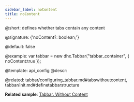 ```yaml
---
sidebar_label: noContent
title: noContent
---  
```


@short: defines whether tabs contain any content

@signature: {'noContent?: boolean;'}

@default: false

@example: 
var tabbar = new dhx.Tabbar("tabbar_container", {
    noContent:true
});

@template:	api_config
@descr: 

@related: tabbar/configuring_tabbar.md#tabswithoutcontent,
tabbar/init.md#definetabbarstructure

**Related sample**: [Tabbar. Without Content](https://snippet.dhtmlx.com/7jzrifql)
